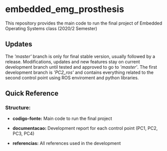 # embedded_emg_prosthesis

This repository provides the main code to run the final project of Embedded Operating Systems class (2020/2 Semester)

## Updates

The _'master'_ branch is only for final stable version, usually followed by a release. Modifications, updates and new features stay on current development branch until tested and approved to go to _'master'_. The first development branch is _'PC2_ros'_ and contains everything related to the second control point using ROS enviroment and python libraries.

## Quick Reference

### Structure:

- **codigo-fonte:** Main code to run the final project

- **documentacao:** Development report for each control point (PC1, PC2, PC3, PC4)

- **referencias:** All references used in the development